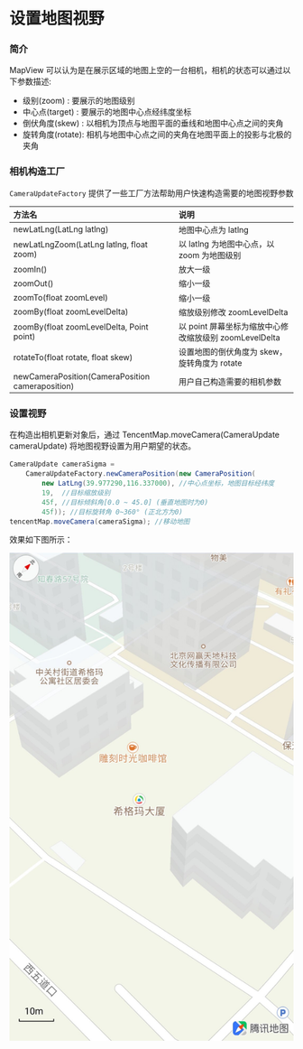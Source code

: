 # 设置地图视野

### 简介

MapView 可以认为是在展示区域的地图上空的一台相机，相机的状态可以通过以下参数描述:

* 级别(zoom) : 要展示的地图级别
* 中心点(target) : 要展示的地图中心点经纬度坐标
* 倒伏角度(skew) : 以相机为顶点与地图平面的垂线和地图中心点之间的夹角
* 旋转角度(rotate): 相机与地图中心点之间的夹角在地图平面上的投影与北极的夹角

### 相机构造工厂

`CameraUpdateFactory` 提供了一些工厂方法帮助用户快速构造需要的地图视野参数

| 方法名 | 说明 |
| :- | :- |
| newLatLng(LatLng latlng) | 地图中心点为 latlng |
| newLatLngZoom(LatLng latlng, float zoom) | 以 latlng 为地图中心点，以 zoom 为地图级别 |
| zoomIn() | 放大一级 |
| zoomOut() | 缩小一级 |
| zoomTo(float zoomLevel) | 缩小一级 |
| zoomBy(float zoomLevelDelta) | 缩放级别修改 zoomLevelDelta |
| zoomBy(float zoomLevelDelta, Point point) | 以 point 屏幕坐标为缩放中心修改缩放级别 zoomLevelDelta |
| rotateTo(float rotate, float skew) | 设置地图的倒伏角度为 skew，旋转角度为 rotate |
| newCameraPosition(CameraPosition cameraposition) | 用户自己构造需要的相机参数 |

### 设置视野

在构造出相机更新对象后，通过 TencentMap.moveCamera(CameraUpdate cameraUpdate) 将地图视野设置为用户期望的状态。

``` java
CameraUpdate cameraSigma =
    CameraUpdateFactory.newCameraPosition(new CameraPosition(
        new LatLng(39.977290,116.337000), //中心点坐标，地图目标经纬度
        19,  //目标缩放级别
        45f, //目标倾斜角[0.0 ~ 45.0] (垂直地图时为0)
        45f)); //目标旋转角 0~360° (正北方为0)
tencentMap.moveCamera(cameraSigma); //移动地图
```

效果如下图所示：

![西格玛](../images/camera/move-to-sigma.jpg)